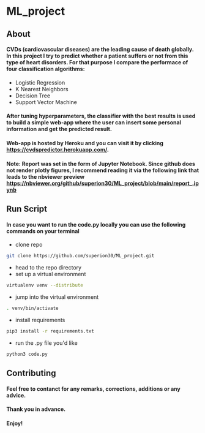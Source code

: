 # ML_project

## About

#### CVDs (cardiovascular diseases) are the leading cause of death globally. In this project I try to predict whether a patient suffers or not from this type of heart disorders. For that purpose I compare the performace of four classification algorithms:
- Logistic Regression
- K Nearest Neighbors
- Decision Tree 
- Support Vector Machine
#### After tuning hyperparameters, the classifier with the best results is used to build a simple web-app where the user can insert some personal information and get the predicted result. 

#### Web-app is hosted by Heroku and you can visit it by clicking https://cvdspredictor.herokuapp.com/.

#### Note: Report was set in the form of Jupyter Notebook. Since github does not render plotly figures, I recommend reading it via the following link that leads to the nbviewer preview https://nbviewer.org/github/superion30/ML_project/blob/main/report_.ipynb

## Run Script

#### In case you want to run the code.py locally you can use the following commands on your terminal 
- clone repo 
```bash
git clone https://github.com/superion30/ML_project.git
```
- head to the repo directory 
- set up a virtual environment 
```bash
virtualenv venv --distribute
```
- jump into the virtual environment
```bash
. venv/bin/activate
```
- install requirements 
```bash
pip3 install -r requirements.txt
```
- run the .py file you'd like
```bash
python3 code.py
```

## Contributing 

#### Feel free to contanct for any remarks, corrections, additions or any advice. 

#### Thank you in advance. 
#### Enjoy!
